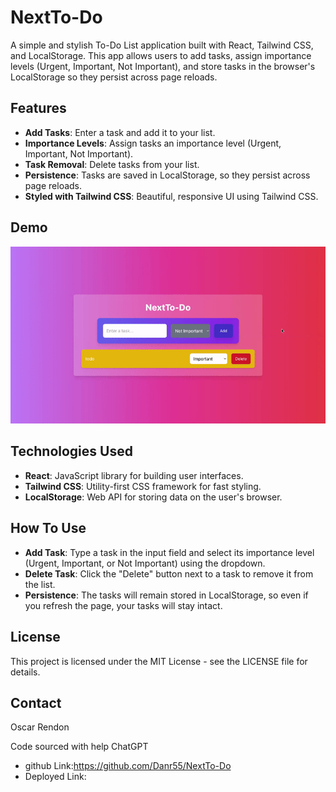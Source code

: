 # NextTo-Do

A simple and stylish To-Do List application built with React, Tailwind CSS, and LocalStorage. This app allows users to add tasks, assign importance levels (Urgent, Important, Not Important), and store tasks in the browser's LocalStorage so they persist across page reloads.

## Features

- **Add Tasks**: Enter a task and add it to your list.
- **Importance Levels**: Assign tasks an importance level (Urgent, Important, Not Important).
- **Task Removal**: Delete tasks from your list.
- **Persistence**: Tasks are saved in LocalStorage, so they persist across page reloads.
- **Styled with Tailwind CSS**: Beautiful, responsive UI using Tailwind CSS.

## Demo

![NextTo-Do](./public/NextTo-Do.gif)

## Technologies Used

- **React**: JavaScript library for building user interfaces.
- **Tailwind CSS**: Utility-first CSS framework for fast styling.
- **LocalStorage**: Web API for storing data on the user's browser.

## How To Use

- **Add Task**: Type a task in the input field and select its importance level (Urgent, Important, or Not Important) using the dropdown.
- **Delete Task**: Click the "Delete" button next to a task to remove it from the list.
- **Persistence**: The tasks will remain stored in LocalStorage, so even if you refresh the page, your tasks will stay intact.

## License

This project is licensed under the MIT License - see the LICENSE file for details.

## Contact

Oscar Rendon

Code sourced with help ChatGPT

- github Link:https://github.com/Danr55/NextTo-Do
- Deployed Link: